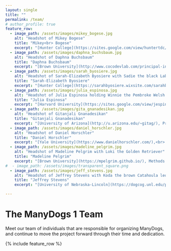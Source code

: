 ```yaml
---
layout: single
title: ""
permalink: /team/
# author_profile: true
feature_row:
  - image_path: /assets/images/mikey_bogese.jpg
    alt: "Headshot of Mikey Bogese"
    title: "Mikey<br> Bogese"
    excerpt: "[Hunter College](https://sites.google.com/view/huntertdc/who-are-we),<br> Project Administrator"
  - image_path: /assets/images/daphna_buchsbaum.jpg
    alt: "Headshot of Daphna Buchsbaum"
    title: "Daphna Buchsbaum"
    excerpt: "[Brown University](http://www.cocodevlab.com/principal-investigator.html/), Project Coordinator"
  - image_path: /assets/images/sarah_byosiere.jpg
    alt: "Headshot of Sarah-Elizabeth Byosiere with Sadie the black Labrador/Golden Retriever Cross"
    title: "Sarah-Elizabeth Byosiere"
    excerpt: "[Hunter College](https://sarahbyosiere.wixsite.com/sarahbyosiere/about),<br> Project Coordinator"
  - image_path: /assets/images/julia_espinosa.jpg
    alt: "Headshot of Julia Espinosa holding Winnie the Pembroke Welsh Corgi in a field of yellow flowers"
    title: "Julia Espinosa"
    excerpt: "[Harvard University](https://sites.google.com/view/jespinosa), Project Coordinator, Data Team, & Website Team"
  - image_path: /assets/images/gita_gnanadesikan.jpg
    alt: "Headshot of Gitanjali Gnanadesikan"
    title: "Gitanjali Gnanadesikan"
    excerpt: "[University of Arizona](http://u.arizona.edu/~gitag/), Project Coordinator, Experimenter Video Team & Methods Team"
  - image_path: /assets/images/daniel_horschler.jpg
    alt: "Headshot of Daniel Horschler"
    title: "Daniel Horschler"
    excerpt: "[Yale University](https://www.danielhorschler.com/),<br> Data Team"
  - image_path: /assets/images/madeline_pelgrim.jpg
    alt: "Headshot of Madeline Pelgrim with Loki the Golden Retriever"
    title: "Madeline Pelgrim"
    excerpt: "[Brown University](https://mpelgrim.github.io/), Methods Team & Experimenter Video Team"
#  - image_path: /assets/images/transparent_square.png
  - image_path: /assets/images/jeff_stevens.jpg
    alt: "Headshot of Jeffrey Stevens with Koda the brown Catahoula leopard dog"
    title: "Jeffrey Stevens"
    excerpt: "[University of Nebraska-Lincoln](https://dogcog.unl.edu/people),<br> Project Coordinator, Data Team, & Website Team"

---
```


# The ManyDogs 1 Team
Meet our team of individuals that are responsible for organizing ManyDogs, and continue to move the project forward through their time and dedication.  

{% include feature_row %}

<!--
* [Daphna Buchsbaum](http://www.cocodevlab.com/principal-investigator.html/), _Brown University_<br>
  Project Coordinator

* [Sarah-Elizabeth Byosiere](https://sarahbyosiere.wixsite.com/sarahbyosiere/about), _Hunter College_ <br>
  Project Coordinator

* [Julia Espinosa](https://sites.google.com/view/jespinosa), _University of Toronto_<br>
  Project Coordinator, Data Team & Website Team

* [Gitanjali E. Gnanadesikan](http://u.arizona.edu/~gitag/), _University of Arizona_<br>
  Project Coordinator, Methods Team & Experimenter Video Team

* [Madeline Pelgrim](https://mpelgrim.github.io/), _Brown University_<br>
  Methods Team & Experimenter Video Team

* [Jeffrey Stevens](https://dogcog.unl.edu/people), _University of Nebraska-Lincoln_ <br>
  Data Team & Website Team -->
